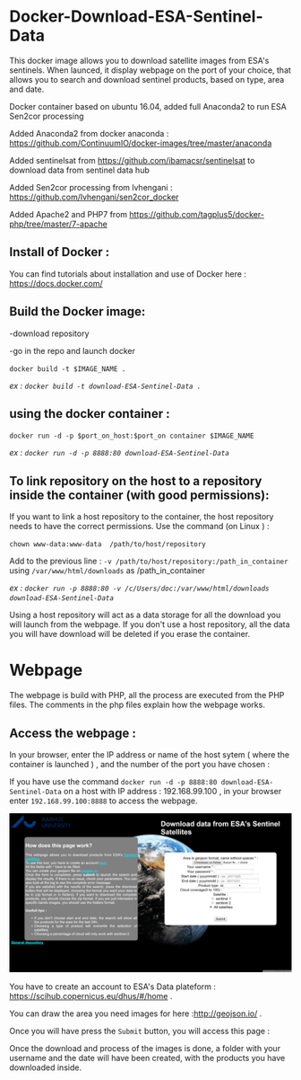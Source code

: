 # Docker-Download-ESA-Sentinel-Data

This docker image allows you to download satellite images from ESA's sentinels. When launced, it display  webpage on the port of your choice, that allows you to search and download sentinel products, based on type, area and date.

Docker container based on ubuntu 16.04, added full Anaconda2 to run ESA Sen2cor processing

Added Anaconda2 from docker anaconda : https://github.com/ContinuumIO/docker-images/tree/master/anaconda

Added sentinelsat from https://github.com/ibamacsr/sentinelsat to download data from sentinel data hub

Added Sen2cor processing from lvhengani : https://github.com/lvhengani/sen2cor_docker

Added Apache2 and PHP7 from https://github.com/tagplus5/docker-php/tree/master/7-apache

## Install of Docker :

You can find tutorials about installation and use of Docker here : https://docs.docker.com/

## Build the Docker image:
-download repository

-go in the repo and launch docker

`docker build -t $IMAGE_NAME .`

*ex : `docker build -t download-ESA-Sentinel-Data .`*

## using the docker container :

`docker run -d -p $port_on_host:$port_on container $IMAGE_NAME`

*ex : `docker run -d -p 8888:80 download-ESA-Sentinel-Data`*

## To link  repository on the host to a repository inside the container (with good permissions):

If you want to link a host repository to the container, the host repository needs to have the correct permissions. Use the command (on Linux ) :

`chown www-data:www-data  /path/to/host/repository`

Add to the previous line : `-v /path/to/host/repository:/path_in_container` using `/var/www/html/downloads` as /path_in_container

*ex :  `docker run -p 8888:80 -v /c/Users/doc:/var/www/html/downloads  download-ESA-Sentinel-Data`*

Using a host repository will act as a data storage for all the download you will launch from the webpage. If you don't use a host repository, all the data you will have download will be deleted if you erase the container.



# Webpage

The webpage is build with PHP, all the process are executed from the PHP files. The comments in the php files explain how the webpage works.

## Access the webpage :

In your browser, enter the IP address or name of the host sytem ( where the container is launched ) , and the number of the port you have chosen :

If you have use the command `docker run -d -p 8888:80 download-ESA-Sentinel-Data` on a host with IP address : 192.168.99.100 , in your browser enter `192.168.99.100:8888` to access the webpage.

![webpage_home](https://github.com/manusrn/img/blob/master/webpage_home.png)

You have to create an account to ESA's Data plateform : https://scihub.copernicus.eu/dhus/#/home .

You can draw the area you need images for here :http://geojson.io/ .

Once you will have press the `Submit` button, you will access this page :



Once the download and process of the images is done, a folder with your username and the date will have been created, with the products you have downloaded inside.
